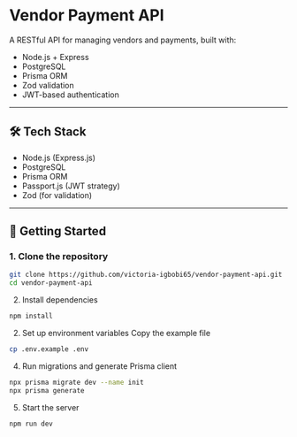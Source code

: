 # Vendor Payment API

A RESTful API for managing vendors and payments, built with:

- Node.js + Express
- PostgreSQL
- Prisma ORM
- Zod validation
- JWT-based authentication

---

## 🛠 Tech Stack

- Node.js (Express.js)
- PostgreSQL
- Prisma ORM
- Passport.js (JWT strategy)
- Zod (for validation)

---

## 🚀 Getting Started

### 1. Clone the repository

```bash
git clone https://github.com/victoria-igbobi65/vendor-payment-api.git
cd vendor-payment-api
```

2. Install dependencies

```bash
npm install
```

2. Set up environment variables
   Copy the example file

```bash
cp .env.example .env
```

4. Run migrations and generate Prisma client

```bash
npx prisma migrate dev --name init
npx prisma generate
```

5. Start the server

```bash
npm run dev
```
